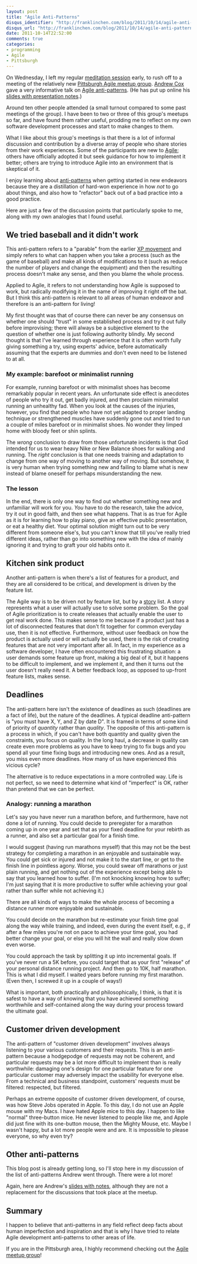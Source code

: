 ```yaml
---
layout: post
title: "Agile Anti-Patterns"
disqus_identifier: "http://franklinchen.com/blog/2011/10/14/agile-anti-patterns/"
disqus_url: "http://franklinchen.com/blog/2011/10/14/agile-anti-patterns/"
date: 2011-10-14T22:52:00
comments: true
categories:
- programming
- Agile
- Pittsburgh
---
```

On Wednesday, I left my regular [meditation session](/blog/2011/09/28/staring-at-the-wall-with-nowhere-to-go/) early, to rush off to a meeting of the relatively new [Pittsburgh Agile meetup group](http://www.meetup.com/PittsburghAgile/). [Andrew Cox](http://andrewcox.org/) gave a very informative talk on [Agile anti-patterns](http://www.meetup.com/PittsburghAgile/events/36899642/).  (He has put up online his [slides with presentation notes](http://files.meetup.com/1792120/agile-antipatterns.pdf).)

Around ten other people attended (a small turnout compared to some past meetings of the group). I have been to two or three of this group's meetups so far, and have found them rather useful, prodding me to reflect on my own software development processes and start to make changes to them.

What I like about this group's meetings is that there is a lot of informal discussion and contribution by a diverse array of people who share stories from their work experiences. Some of the participants are new to [Agile](http://en.wikipedia.org/wiki/Agile_software_development); others have officially adopted it but seek guidance for how to implement it better; others are trying to introduce Agile into an environment that is skeptical of it.

I enjoy learning about [anti-patterns](http://en.wikipedia.org/wiki/Anti-pattern) when getting started in new endeavors because they are a distillation of hard-won experience in how *not* to go about things, and also how to "refactor" back out of a bad practice into a good practice.

Here are just a few of the discussion points that particularly spoke to me, along with my own analogies that I found useful.

<!--more-->

## We tried baseball and it didn't work

This anti-pattern refers to a "parable" from the earlier [XP movement](http://xprogramming.com/articles/jatbaseball/) and simply refers to what can happen when you take a process (such as the game of baseball) and make all kinds of modifications to it (such as reduce the number of players and change the equipment) and then the resulting process doesn't make any sense, and then you blame the whole process.

Applied to Agile, it refers to not understanding how Agile is supposed to work, but radically modifying it in the name of improving it right off the bat. But I think this anti-pattern is relevant to all areas of human endeavor and therefore is an anti-pattern for living!

My first thought was that of course there can never be any consensus on whether one should "trust" in some established process and try it out fully before improvising; there will always be a subjective element to the question of whether one is just following authority blindly. My second thought is that I've learned through experience that it is often worth fully giving something a try, using experts' advice, before automatically assuming that the experts are dummies and don't even need to be listened to at all.

### My example: barefoot or minimalist running

For example, running barefoot or with minimalist shoes has become remarkably popular in recent years. An unfortunate side effect is anecdotes of people who try it out, get badly injured, and then proclaim minimalist running an unhealthy fad. When you look at the causes of the injuries, however, you find that people who have not yet adapted to proper landing technique or strengthened muscles have suddenly gone out and tried to run a couple of miles barefoot or in minimalist shoes. No wonder they limped home with bloody feet or shin splints.

The *wrong* conclusion to draw from those unfortunate incidents is that God intended for us to wear heavy Nike or New Balance shoes for walking and running. The *right* conclusion is that one needs training and adaptation to change from one way of moving to another way of moving. But somehow, it is very human when trying something new and failing to blame what is new instead of blame oneself for perhaps misunderstanding the new.

### The lesson

In the end, there is only one way to find out whether something new and unfamiliar will work for you. *You* have to do the research, take the advice, try it out in good faith, and then see what happens. That is as true for Agile as it is for learning how to play piano, give an effective public presentation, or eat a healthy diet. Your optimal solution might turn out to be very different from someone else's, but you can't know that till you've really tried different ideas, rather than go into something new with the idea of mainly ignoring it and trying to graft your old habits onto it.

## Kitchen sink product

Another anti-pattern is when there's a list of features for a product, and they are all considered to be critical, and development is driven by the feature list.

The Agile way is to be driven not by feature list, but by a [story](http://en.wikipedia.org/wiki/User_story) list. A story represents what a user will actually use to solve some problem. So the goal of Agile prioritization is to create releases that actually enable the user to get real work done. This makes sense to me because if a product just has a lot of disconnected features that don't fit together for common everyday use, then it is not effective. Furthermore, without user feedback on how the product is actually used or will actually be used, there is the risk of creating features that are not very important after all. In fact, in my experience as a software developer, I have often encountered this frustrating situation: a user demands some feature up front, making a big deal of it, but it happens to be difficult to implement, and we implement it, and then it turns out the user doesn't really need it. A better feedback loop, as opposed to up-front feature lists, makes sense.

## Deadlines

The anti-pattern here isn't the existence of deadlines as such (deadlines are a fact of life), but the nature of the deadlines. A typical deadline anti-pattern is "you must have X, Y, and Z by date D". It is framed in terms of some kind of priority of *quantity* rather than *quality*. The opposite of this anti-pattern is a process in which, if you can't have both quantity and quality given the constraints, you focus on quality. In the long haul, a decrease in quality can create even more problems as you have to keep trying to fix bugs and you spend all your time fixing bugs and introducing new ones. And as a result, you miss even more deadlines. How many of us have experienced this vicious cycle?

The alternative is to reduce expectations in a more controlled way. Life is not perfect, so we need to determine what kind of "imperfect" is OK, rather than pretend that we can be perfect.

### Analogy: running a marathon

Let's say you have never run a marathon before, and furthermore, have not done a lot of running. You could decide to preregister for a marathon coming up in one year and set that as your fixed deadline for your rebirth as a runner, and also set a particular goal for a finish time.

I would suggest (having run marathons myself) that this may not be the best strategy for completing a marathon in an enjoyable and sustainable way. You could get sick or injured and not make it to the start line, or get to the finish line in pointless agony. Worse, you could swear off marathons or just plain running, and get nothing out of the experience except being able to say that you learned how to suffer. (I'm not knocking knowing how to suffer; I'm just saying that it is more productive to suffer while achieving your goal rather than suffer while not achieving it.)

There are all kinds of ways to make the whole process of becoming a distance runner more enjoyable and sustainable.

You could decide on the marathon but re-estimate your finish time goal along the way while training, and indeed, even during the event itself, e.g., if after a few miles you're not on pace to achieve your time goal, you had better change your goal, or else you will hit the wall and really slow down even worse.

You could approach the task by splitting it up into incremental goals. If you've never run a 5K before, you could target that as your first "release" of your personal distance running project. And then go to 10K, half marathon. This is what I did myself. I waited years before running my first marathon. (Even then, I screwed it up in a couple of ways!)

What is important, both practically and philosophically, I think, is that it is safest to have a way of knowing that you have achieved something worthwhile and self-contained along the way during your process toward the ultimate goal.

## Customer driven development

The anti-pattern of "customer driven development" involves always listening to your various customers and their requests. This is an anti-pattern because a hodgepodge of requests may not be coherent, and particular requests may be a lot more difficult to implement than is really worthwhile: damaging one's design for one particular feature for one particular customer may adversely impact the usability for everyone else. From a technical and business standpoint, customers' requests must be filtered: respected, but filtered.

Perhaps an extreme opposite of customer driven development, of course, was how Steve Jobs operated in Apple. To this day, I do not use an Apple mouse with my Macs. I have hated Apple mice to this day. I happen to like "normal" three-button mice. He never listened to people like me, and Apple did just fine with its one-button mouse, then the Mighty Mouse, etc. Maybe I wasn't happy, but a lot more people were and are. It is impossible to please everyone, so why even try?

## Other anti-patterns

This blog post is already getting long, so I'll stop here in my discussion of the list of anti-patterns Andrew went through. There were a lot more!

Again, here are Andrew's [slides with notes](http://files.meetup.com/1792120/agile-antipatterns.pdf), although they are not a replacement for the discussions that took place at the meetup. 

## Summary

I happen to believe that anti-patterns in any field reflect deep facts about human imperfection and inspiration and that is why I have tried to relate Agile development anti-patterns to other areas of life.

If you are in the Pittsburgh area, I highly recommend checking out the [Agile meetup group](http://www.meetup.com/PittsburghAgile/)!
